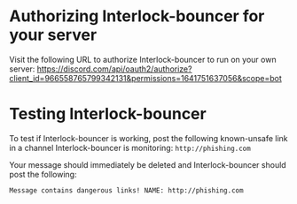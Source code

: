 # Authorizing Interlock-bouncer for your server

Visit the following URL to authorize Interlock-bouncer to run on your own
server:
https://discord.com/api/oauth2/authorize?client_id=966558765799342131&permissions=1641751637056&scope=bot

# Testing Interlock-bouncer

To test if Interlock-bouncer is working, post the following
known-unsafe link in a channel Interlock-bouncer is monitoring:
`http://phishing.com`

Your message should immediately be deleted and Interlock-bouncer
should post the following:

```
Message contains dangerous links! NAME: http://phishing.com
```
